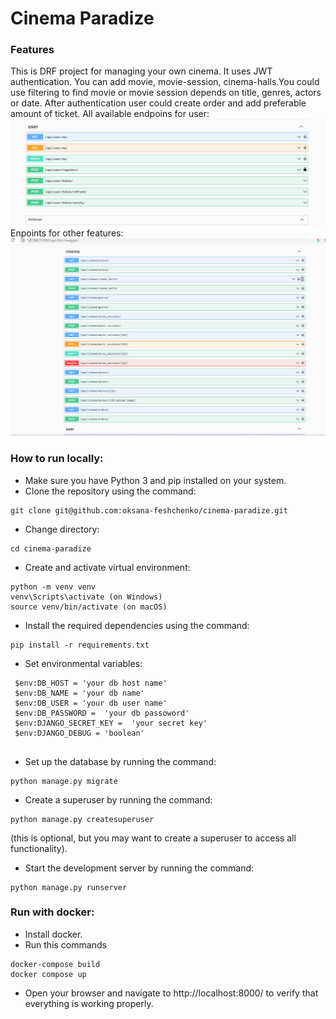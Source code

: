 # Cinema Paradize
### Features
This is DRF project for managing your own cinema. It uses JWT authentication.
You can add movie, movie-session, cinema-halls.You could use filtering to find movie 
or movie session depends on title, genres, actors or date.
After  authentication user could create order and add preferable amount of ticket.
All available endpoins for user:
![user](images/user_endpoints.png)
Enpoints for other features:
![cinema](images/cinema_endpoints.png)
### How to run locally:

- Make sure you have Python 3 and pip installed on your system.
- Clone the repository using the command: 
```
git clone git@github.com:oksana-feshchenko/cinema-paradize.git
```

- Change directory:
```
cd cinema-paradize
```
- Create and activate virtual environment:
```
python -m venv venv
venv\Scripts\activate (on Windows)
source venv/bin/activate (on macOS)

```
- Install the required dependencies using the command:
```
pip install -r requirements.txt
```
- Set environmental variables:
```
 $env:DB_HOST = 'your db host name'
 $env:DB_NAME = 'your db name'
 $env:DB_USER = 'your db user name'
 $env:DB_PASSWORD =  'your db passoword'
 $env:DJANGO_SECRET_KEY =  'your secret key'
 $env:DJANGO_DEBUG = 'boolean'


```

- Set up the database by running the command: 
```
python manage.py migrate
```
- Create a superuser by running the command: 
```
python manage.py createsuperuser
```
 (this is optional, but you may want to create a superuser to access all functionality).
- Start the development server by running the command: 
```
python manage.py runserver
```


### Run with docker:
- Install docker.
- Run this commands
```
docker-compose build
docker compose up
```

- Open your browser and navigate to http://localhost:8000/ to verify that everything is working properly.

